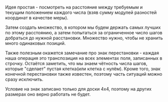 Идея простая - посмотреть на расстояние между требуемым и текущим
положением каждого числа (взяв сумму модулей разностей координат в
качестве меры).

Затем создать множество, в котором мы будем держать самых лучших по этому
расстоянию, а затем попытаться за ограниченное число шагов добраться
до нужной расстановки.
Множество нужно, чтобы не хранить много одинаковых позиций.

Также полезным окажется замечание про знак перестановки - каждая наша операция
это транспозиция на всех элементах поля, записанных в строчку. Остаётся заметить, что
мы знаем чётность числа шагов, которые "сделает" пустая клетка(или клетка с нулём).
Кроме того, знак конечной перестановки также известен, поэтому часть ситуаций можно сразу
исключить.

Условие на знак записано только для доски 4x4, поэтому на других размерах оно верно работать не будет.
